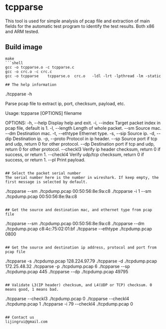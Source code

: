 # tcpparse

This tool is used for simple analysis of pcap file and extraction of main fields for the automatic test program to identify the test results.
Both x86 and ARM tested.

## Build image
```
make
```shell
gcc -o tcpparse.o -c tcpparse.c
gcc -o crc.o -c crc.c
gcc -o tcpparse    tcpparse.o  crc.o   -ldl -lrt -lpthread -lm -static
```
```
## The help information
```
./tcpparse -h

Parse pcap file to extract ip, port, checksum, payload, etc.

Usage: tcpparse [OPTIONS] filename

OPTIONS:
  -h, --help     Display help and exit.
  -i, --index    Target packet index in pcap file, default is 1.
  -l, --length   Length of whole packet.
      --sm       Source mac.
      --dm       Destination mac.
  -t, --ethtype  Ethernet type.
  -s, --sip      Source ip.
  -d, --dip      Destination ip.
  -p, --proto    Protocol in ip header.
      --sp       Source port if tcp and udp, return 0 for other protocol.
      --dp       Destination port if tcp and udp, return 0 for other protocol.
      --checkl3  Verify ip header checksum, return 0 if success, or return 1.
      --checkl4  Verify udp/tcp checksum, return 0 if success, or return 1.
      --pl       Print payload.
```

## Select the packet serial number
The serial number here is the number in wireshark. If keep empty, the first message is selected by default. 
```
./tcpparse --sm ./tcpdump.pcap
00:50:56:8e:9a:c8
./tcpparse -i 1 --sm ./tcpdump.pcap
00:50:56:8e:9a:c8
```

## Get the source and destination mac, and ethernet type from pcap file
```
./tcpparse --sm ./tcpdump.pcap
00:50:56:8e:9a:c8
./tcpparse --dm ./tcpdump.pcap
c8:4c:75:02:01:bf
./tcpparse --ethtype ./tcpdump.pcap
0800
```

## Get the source and destination ip address, protocol and port from pcap file
```
./tcpparse -s ./tcpdump.pcap
128.224.97.79
./tcpparse -d ./tcpdump.pcap
172.25.48.32
./tcpparse -p ./tcpdump.pcap
6
./tcpparse --sp ./tcpdump.pcap
445
./tcpparse --dp ./tcpdump.pcap
49795
```

## Validate L3(IP header) checksum, and L4(UDP or TCP) checksum. 0 means good, 1 means bad.
```
./tcpparse --checkl3 ./tcpdump.pcap
0
./tcpparse --checkl4 ./tcpdump.pcap
1
./tcpparse -i 79 --checkl4 ./tcpdump.pcap
0
```

## Contact us
lijingrui@gmail.com
